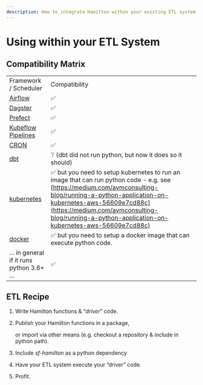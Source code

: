 ```yaml
---
description: How to integrate Hamilton within your existing ETL system.
---
```


# Using within your ETL System

## Compatibility Matrix

|                                                                           |                                                                                                                                                                                                                                                                                                 |
| ------------------------------------------------------------------------- | ----------------------------------------------------------------------------------------------------------------------------------------------------------------------------------------------------------------------------------------------------------------------------------------------- |
| Framework / Scheduler                                                     | Compatibility                                                                                                                                                                                                                                                                                   |
| [Airflow](http://airflow.org/)                                            | ✅                                                                                                                                                                                                                                                                                               |
| [Dagster](https://dagster.io/)                                            | ✅                                                                                                                                                                                                                                                                                               |
| [Prefect](https://prefect.io/)                                            | ✅                                                                                                                                                                                                                                                                                               |
| [Kubeflow Pipelines](https://www.kubeflow.org/docs/components/pipelines/) | ✅                                                                                                                                                                                                                                                                                               |
| [CRON](https://en.wikipedia.org/wiki/Cron)                                | ✅                                                                                                                                                                                                                                                                                               |
| [dbt](https://getdbt.com/)                                                | ❔  (dbt did not run python, but now it does so it should)                                                                                                                                                                                                                                       |
| [kubernetes](https://kubernetes.io/)                                      | ✅  but you need to setup kubernetes to run an image that can run python code - e.g. see [https://medium.com/avmconsulting-blog/running-a-python-application-on-kubernetes-aws-56609e7cd88c](https://medium.com/avmconsulting-blog/running-a-python-application-on-kubernetes-aws-56609e7cd88c)  |
| [docker](https://www.docker.com/)                                         | ✅  but you need to setup a docker image that can execute python code.                                                                                                                                                                                                                           |
| ... in general if it runs python 3.6+ ...                                 | ✅                                                                                                                                                                                                                                                                                               |

## &#x20;ETL Recipe

1. Write Hamilton functions & “_driver_” code.
2.  Publish your Hamilton functions in a package,

    or import via other means (e.g. checkout a repository & include in python path).
3. Include _sf-hamilton_ as a python dependency
4. Have your ETL system execute your “driver” code.
5. Profit.
